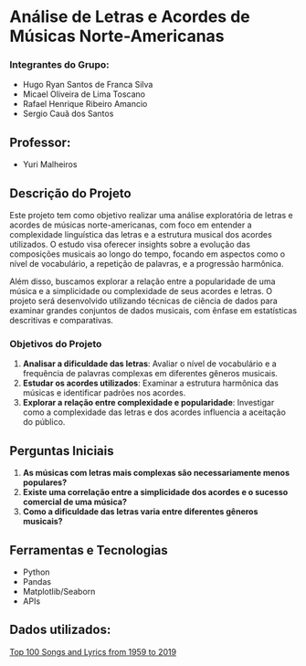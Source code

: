 # Análise de Letras e Acordes de Músicas Norte-Americanas

### Integrantes do Grupo:
- Hugo Ryan Santos de Franca Silva
- Micael Oliveira de Lima Toscano
- Rafael Henrique Ribeiro Amancio
- Sergio Cauã dos Santos

## Professor:
- Yuri Malheiros

## Descrição do Projeto

Este projeto tem como objetivo realizar uma análise exploratória de letras e acordes de músicas norte-americanas, com foco em entender a complexidade linguística das letras e a estrutura musical dos acordes utilizados. O estudo visa oferecer insights sobre a evolução das composições musicais ao longo do tempo, focando em aspectos como o nível de vocabulário, a repetição de palavras, e a progressão harmônica. 

Além disso, buscamos explorar a relação entre a popularidade de uma música e a simplicidade ou complexidade de seus acordes e letras. O projeto será desenvolvido utilizando técnicas de ciência de dados para examinar grandes conjuntos de dados musicais, com ênfase em estatísticas descritivas e comparativas.

### Objetivos do Projeto
1. **Analisar a dificuldade das letras**: Avaliar o nível de vocabulário e a frequência de palavras complexas em diferentes gêneros musicais.
2. **Estudar os acordes utilizados**: Examinar a estrutura harmônica das músicas e identificar padrões nos acordes.
3. **Explorar a relação entre complexidade e popularidade**: Investigar como a complexidade das letras e dos acordes influencia a aceitação do público.

## Perguntas Iniciais
1. **As músicas com letras mais complexas são necessariamente menos populares?**
2. **Existe uma correlação entre a simplicidade dos acordes e o sucesso comercial de uma música?**
3. **Como a dificuldade das letras varia entre diferentes gêneros musicais?**


## Ferramentas e Tecnologias
- Python
- Pandas
- Matplotlib/Seaborn
- APIs 

## Dados utilizados:
[Top 100 Songs and Lyrics from 1959 to 2019](https://www.kaggle.com/datasets/brianblakely/top-100-songs-and-lyrics-from-1959-to-2019?select=all_songs_data_processed.csv)

